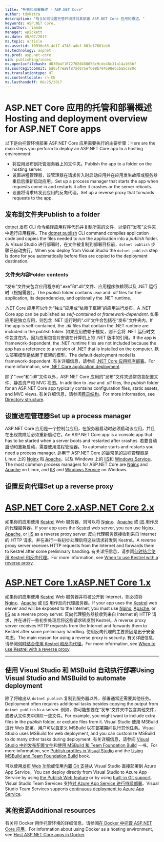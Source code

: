 ```yaml
---
title: "托管和部署概述 - ASP.NET Core"
author: tdykstra
description: "有关如何设置托管环境并对其部署 ASP.NET Core 应用的概述。"
keywords: ASP.NET Core,
ms.author: riande
manager: wpickett
ms.date: 08/07/2017
ms.topic: article
ms.assetid: f0930c68-4d17-4748-adbf-801e17601eb6
ms.technology: aspnet
ms.prod: asp.net-core
uid: publishing/index
ms.openlocfilehash: d030b4f16727080488056c9cde48c31a14a166bf
ms.sourcegitcommit: bd05f7ea8f87ad076ef6e8b704698ebcba5ca80c
ms.translationtype: HT
ms.contentlocale: zh-CN
ms.lasthandoff: 08/25/2017
---
```

# <a name="hosting-and-deployment-overview-for-aspnet-core-apps"></a><span data-ttu-id="6a59a-104">ASP.NET Core 应用的托管和部署概述</span><span class="sxs-lookup"><span data-stu-id="6a59a-104">Hosting and deployment overview for ASP.NET Core apps</span></span>

<span data-ttu-id="6a59a-105">以下是向托管环境部署 ASP.NET Core 应用需要执行的主要步骤：</span><span class="sxs-lookup"><span data-stu-id="6a59a-105">Here are the main steps you perform to deploy an ASP.NET Core app to a hosting environment:</span></span>

* <span data-ttu-id="6a59a-106">将应用发布到托管服务器上的文件夹。</span><span class="sxs-lookup"><span data-stu-id="6a59a-106">Publish the app to a folder on the hosting server.</span></span>
* <span data-ttu-id="6a59a-107">设置进程管理器，该管理器在请求传入时启动应用并在应用发生故障或服务器重启后重新启动应用。</span><span class="sxs-lookup"><span data-stu-id="6a59a-107">Set up a process manager that starts the app when requests come in and restarts it after it crashes or the server reboots.</span></span>
* <span data-ttu-id="6a59a-108">设置将请求转发到应用的反向代理。</span><span class="sxs-lookup"><span data-stu-id="6a59a-108">Set up a reverse proxy that forwards requests to the app.</span></span>

## <a name="publish-to-a-folder"></a><span data-ttu-id="6a59a-109">发布到文件夹</span><span class="sxs-lookup"><span data-stu-id="6a59a-109">Publish to a folder</span></span> 

<span data-ttu-id="6a59a-110">[dotnet 发布](https://docs.microsoft.com/dotnet/articles/core/tools/dotnet-publish) CLI 命令编译应用程序代码并复制所需的文件，以便在“发布”文件夹中运行应用程序。</span><span class="sxs-lookup"><span data-stu-id="6a59a-110">The [dotnet publish](https://docs.microsoft.com/dotnet/articles/core/tools/dotnet-publish) CLI command compiles application code and copies the files needed to run the application into a *publish* folder.</span></span> <span data-ttu-id="6a59a-111">从 Visual Studio 进行部署时，在文件被复制到部署目标前，`dotnet publish` 步骤已自动执行。</span><span class="sxs-lookup"><span data-stu-id="6a59a-111">When you deploy from Visual Studio the `dotnet publish` step is done for you automatically before files are copied to the deployment destination.</span></span>

### <a name="folder-contents"></a><span data-ttu-id="6a59a-112">文件夹内容</span><span class="sxs-lookup"><span data-stu-id="6a59a-112">Folder contents</span></span>

<span data-ttu-id="6a59a-113">“发布”文件夹包含应用程序的“.exe”和“.dll”文件、应用程序依赖项以及 .NET 运行时（根据需要）。</span><span class="sxs-lookup"><span data-stu-id="6a59a-113">The *publish* folder contains *.exe* and *.dll* files for the application, its dependencies, and optionally the .NET runtime.</span></span>

<span data-ttu-id="6a59a-114">.NET Core 应用可以作为“独立”应用或“依赖于框架”的应用进行发布。</span><span class="sxs-lookup"><span data-stu-id="6a59a-114">A .NET Core app can be published as *self-contained* or *framework-dependent*.</span></span> <span data-ttu-id="6a59a-115">如果应用是独立应用，则包含 .NET 运行时的“.dll”文件会包括在“发布”文件夹内。</span><span class="sxs-lookup"><span data-stu-id="6a59a-115">If the app is self-contained, the *.dll* files that contain the .NET runtime are included in the *publish* folder.</span></span>  <span data-ttu-id="6a59a-116">如果应用依赖于框架，则不会将 .NET 运行时文件包含在内，因为应用包含对安装在计算机上的 .NET 版本的引用。</span><span class="sxs-lookup"><span data-stu-id="6a59a-116">If the app is framework-dependent, the .NET runtime files are not included because the app has a reference to a version of .NET that is installed on the computer.</span></span> <span data-ttu-id="6a59a-117">默认部署模型是依赖于框架的模型。</span><span class="sxs-lookup"><span data-stu-id="6a59a-117">The default deployment model is framework-dependent.</span></span> <span data-ttu-id="6a59a-118">有关详细信息，请参阅 [.NET Core 应用程序部署](https://docs.microsoft.com/dotnet/articles/core/deploying/index)。</span><span class="sxs-lookup"><span data-stu-id="6a59a-118">For more information, see [.NET Core application deployment](https://docs.microsoft.com/dotnet/articles/core/deploying/index).</span></span>

<span data-ttu-id="6a59a-119">除了“.exe”和“.dll”文件以外，ASP.NET Core 应用的“发布”文件夹通常包含配置文件、静态资产和 MVC 视图。</span><span class="sxs-lookup"><span data-stu-id="6a59a-119">In addition to *.exe* and *.dll* files, the *publish* folder for an ASP.NET Core app typically contains configuration files, static assets, and MVC views.</span></span>  <span data-ttu-id="6a59a-120">有关详细信息，请参阅[目录结构](xref:hosting/directory-structure)。</span><span class="sxs-lookup"><span data-stu-id="6a59a-120">For more information, see [Directory structure](xref:hosting/directory-structure).</span></span>

## <a name="set-up-a-process-manager"></a><span data-ttu-id="6a59a-121">设置进程管理器</span><span class="sxs-lookup"><span data-stu-id="6a59a-121">Set up a process manager</span></span>

<span data-ttu-id="6a59a-122">ASP.NET Core 应用是一个控制台应用，在服务器启动时必须启动该应用，并且在出现故障后必须重新启动它。</span><span class="sxs-lookup"><span data-stu-id="6a59a-122">An ASP.NET Core app is a console app that has to be started when a server boots and restarted after crashes.</span></span> <span data-ttu-id="6a59a-123">若要自动启动和重新启动，需要使用进程管理器。</span><span class="sxs-lookup"><span data-stu-id="6a59a-123">To automate starts and restarts you need a process manager.</span></span> <span data-ttu-id="6a59a-124">适用于 ASP.NET Core 的最常见的进程管理器是 Linux 上的 [Nginx](xref:publishing/linuxproduction) 和 [Apache](xref:publishing/apache-proxy)，以及 Windows 上的 [IIS](xref:publishing/iis)和 [Windows Service](xref:hosting/windows-service)。</span><span class="sxs-lookup"><span data-stu-id="6a59a-124">The most common process managers for ASP.NET Core are [Nginx](xref:publishing/linuxproduction) and [Apache](xref:publishing/apache-proxy) on Linux, and [IIS](xref:publishing/iis) and [Windows Service](xref:hosting/windows-service) on Windows.</span></span>

## <a name="set-up-a-reverse-proxy"></a><span data-ttu-id="6a59a-125">设置反向代理</span><span class="sxs-lookup"><span data-stu-id="6a59a-125">Set up a reverse proxy</span></span>

# <a name="aspnet-core-2xtabaspnetcore2x"></a>[<span data-ttu-id="6a59a-126">ASP.NET Core 2.x</span><span class="sxs-lookup"><span data-stu-id="6a59a-126">ASP.NET Core 2.x</span></span>](#tab/aspnetcore2x)

<span data-ttu-id="6a59a-127">如果你的应用使用 [Kestrel](xref:fundamentals/servers/kestrel) Web 服务器，则可以将 [Nginx](xref:publishing/linuxproduction)、[Apache](xref:publishing/apache-proxy) 或 [IIS](xref:publishing/iis) 用作反向代理服务器。</span><span class="sxs-lookup"><span data-stu-id="6a59a-127">If your app uses the [Kestrel](xref:fundamentals/servers/kestrel) web server, you can use [Nginx](xref:publishing/linuxproduction), [Apache](xref:publishing/apache-proxy), or [IIS](xref:publishing/iis) as a reverse proxy server.</span></span> <span data-ttu-id="6a59a-128">反向代理服务器接收到来自 Internet 的 HTTP 请求，并在进行一些初步处理后将这些请求转发到 Kestrel。</span><span class="sxs-lookup"><span data-stu-id="6a59a-128">A reverse proxy server receives HTTP requests from the Internet and forwards them to Kestrel after some preliminary handling.</span></span> <span data-ttu-id="6a59a-129">有关详细信息，请参阅[何时结合使用 Kestrel 和反向代理](xref:fundamentals/servers/kestrel?tabs=aspnetcore2x#when-to-use-kestrel-with-a-reverse-proxy)。</span><span class="sxs-lookup"><span data-stu-id="6a59a-129">For more information, see [When to use Kestrel with a reverse proxy](xref:fundamentals/servers/kestrel?tabs=aspnetcore2x#when-to-use-kestrel-with-a-reverse-proxy).</span></span>

# <a name="aspnet-core-1xtabaspnetcore1x"></a>[<span data-ttu-id="6a59a-130">ASP.NET Core 1.x</span><span class="sxs-lookup"><span data-stu-id="6a59a-130">ASP.NET Core 1.x</span></span>](#tab/aspnetcore1x)

<span data-ttu-id="6a59a-131">如果你的应用使用 [Kestrel](xref:fundamentals/servers/kestrel) Web 服务器并将被公开到 Internet，则必须将 [Nginx](xref:publishing/linuxproduction)、[Apache](xref:publishing/apache-proxy) 或 [IIS](xref:publishing/iis) 用作反向代理服务器。</span><span class="sxs-lookup"><span data-stu-id="6a59a-131">If your app uses the [Kestrel](xref:fundamentals/servers/kestrel) web server and will be exposed to the Internet, you must use [Nginx](xref:publishing/linuxproduction), [Apache](xref:publishing/apache-proxy), or [IIS](xref:publishing/iis) as a reverse proxy server.</span></span> <span data-ttu-id="6a59a-132">反向代理服务器接收到来自 Internet 的 HTTP 请求，并在进行一些初步处理后将这些请求转发到 Kestrel。</span><span class="sxs-lookup"><span data-stu-id="6a59a-132">A reverse proxy server receives HTTP requests from the Internet and forwards them to Kestrel after some preliminary handling.</span></span> <span data-ttu-id="6a59a-133">使用反向代理的主要原因是出于安全考虑。</span><span class="sxs-lookup"><span data-stu-id="6a59a-133">The main reason for using a reverse proxy is security.</span></span> <span data-ttu-id="6a59a-134">有关详细信息，请参阅[何时结合使用 Kestrel 和反向代理](xref:fundamentals/servers/kestrel?tabs=aspnetcore1x#when-to-use-kestrel-with-a-reverse-proxy)。</span><span class="sxs-lookup"><span data-stu-id="6a59a-134">For more information, see [When to use Kestrel with a reverse proxy](xref:fundamentals/servers/kestrel?tabs=aspnetcore1x#when-to-use-kestrel-with-a-reverse-proxy).</span></span>

---

## <a name="using-visual-studio-and-msbuild-to-automate-deployment"></a><span data-ttu-id="6a59a-135">使用 Visual Studio 和 MSBuild 自动执行部署</span><span class="sxs-lookup"><span data-stu-id="6a59a-135">Using Visual Studio and MSBuild to automate deployment</span></span>

<span data-ttu-id="6a59a-136">除了将输出从 `dotnet publish` 复制到服务器以外，部署通常还需要其他任务。</span><span class="sxs-lookup"><span data-stu-id="6a59a-136">Deployment often requires additional tasks besides copying the output from `dotnet publish` to a server.</span></span> <span data-ttu-id="6a59a-137">例如，你可能想要在“发布”文件夹中包含其他文件，或者从文件夹中排除一些文件。</span><span class="sxs-lookup"><span data-stu-id="6a59a-137">For example, you might want to include extra files in the *publish* folder, or exclude files from it.</span></span> <span data-ttu-id="6a59a-138">Visual Studio 使用 MSBuild 进行 Web 部署，用户可以自定义 MSBuild 以在部署期间执行其他任务。</span><span class="sxs-lookup"><span data-stu-id="6a59a-138">Visual Studio uses MSBuild for web deployment, and you can customize MSBuild to do many other tasks during deployment.</span></span> <span data-ttu-id="6a59a-139">有关详细信息，请参阅 [Visual Studio 中的发布配置文件](xref:publishing/web-publishing-vs)和[使用 MSBuild 和 Team Foundation Build](http://msbuildbook.com/) 一书。</span><span class="sxs-lookup"><span data-stu-id="6a59a-139">For more information, see [Publish profiles in Visual Studio](xref:publishing/web-publishing-vs) and the [Using MSBuild and Team Foundation Build](http://msbuildbook.com/) book.</span></span>

<span data-ttu-id="6a59a-140">可以使用[发布 Web 功能](xref:tutorials/publish-to-azure-webapp-using-vs)或使用[内置 Git 支持](xref:publishing/azure-continuous-deployment)从 Visual Studio 直接部署到 Azure App Service。</span><span class="sxs-lookup"><span data-stu-id="6a59a-140">You can deploy directly from Visual Studio to Azure App Service by using [the Publish Web feature](xref:tutorials/publish-to-azure-webapp-using-vs) or by using [built-in Git support](xref:publishing/azure-continuous-deployment).</span></span> <span data-ttu-id="6a59a-141">Visual Studio Team Services 支持[对 Azure App Service 进行持续部署](https://www.visualstudio.com/en-us/docs/build/aspnet/core/quick-to-azure)。</span><span class="sxs-lookup"><span data-stu-id="6a59a-141">Visual Studio Team Services supports [continuous deployment to Azure App Service](https://www.visualstudio.com/en-us/docs/build/aspnet/core/quick-to-azure).</span></span>

## <a name="additional-resources"></a><span data-ttu-id="6a59a-142">其他资源</span><span class="sxs-lookup"><span data-stu-id="6a59a-142">Additional resources</span></span>

<span data-ttu-id="6a59a-143">有关将 Docker 用作托管环境的详细信息，请参阅[在 Docker 中托管 ASP.NET Core 应用](xref:publishing/docker)。</span><span class="sxs-lookup"><span data-stu-id="6a59a-143">For information about using Docker as a hosting environment, see [Host ASP.NET Core apps in Docker](xref:publishing/docker).</span></span>
